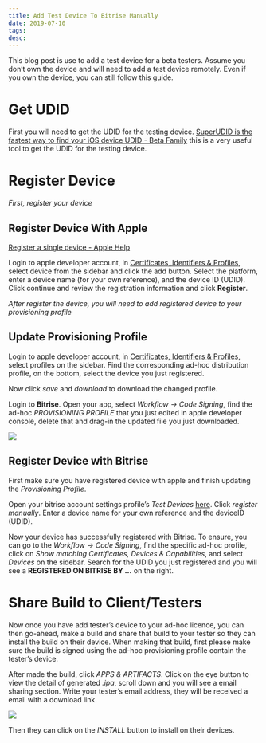 ```yaml
---
title: Add Test Device To Bitrise Manually
date: 2019-07-10
tags:
desc:
---
```


This blog post is use to add a test device for a beta testers. Assume you don’t own the device and will need to add a test device remotely. Even if you own the device, you can still follow this guide.
<!--more-->

# Get UDID
First you will need to get the UDID for the testing device.  [SuperUDID is the fastest way to find your iOS device UDID - Beta Family](https://betafamily.com/superudid) this is a very useful tool to get the UDID for the testing device.

# Register Device
*First, register your device*

## Register Device With Apple
[Register a single device - Apple Help](https://help.apple.com/developer-account/#/dev40df0d9fa)

Login to apple developer account, in [Certificates, Identifiers & Profiles](https://developer.apple.com/account/resources), select device from the sidebar and click the add button. Select the platform, enter a device name (for your own reference), and the device ID (UDID). Click continue and review the registration information and click **Register**.

*After register the device, you will need to add registered device to your provisioning profile*

## Update Provisioning Profile
Login to apple developer account, in [Certificates, Identifiers & Profiles](https://developer.apple.com/account/resources), select profiles on the sidebar. Find the corresponding ad-hoc distribution profile, on the bottom, select the device you just registered.

Now click *save* and *download* to download the changed profile.

Login to **Bitrise**. Open your app, select *Workflow -> Code Signing*, find the ad-hoc *PROVISIONING PROFILE* that you just edited in apple developer console, delete that and drag-in the updated file you just downloaded.

![](provisioning-profile.png)

## Register Device with Bitrise
First make sure you have registered device with apple and finish updating the *Provisioning Profile*.

Open your bitrise account settings profile’s *Test Devices* [here](https://www.bitrise.io/me/profile#/test_devices). Click *register manually*. Enter a device name for your own reference and the deviceID (UDID).

Now your device has successfully registered with Bitrise. To ensure, you can go to the *Workflow -> Code Signing*, find the specific ad-hoc profile, click on *Show matching Certificates, Devices & Capabilities*, and select *Devices* on the sidebar. Search for the UDID you just registered and you will see a **REGISTERED ON BITRISE BY …** on the right.

# Share Build to Client/Testers
Now once you have add tester’s device to your ad-hoc licence, you can then go-ahead, make a build and share that build to your tester so they can install the build on their device.  When making that build, first please make sure the build is signed using the ad-hoc provisioning profile contain the tester’s device.

After made the build, click *APPS & ARTIFACTS*. Click on the eye button to view the detail of generated *.ipa*, scroll down and you will see a email sharing section. Write your tester’s email address, they will be received a email with a download link.

![](IMG_F7A55977344B-1.jpg)

Then they can click on the *INSTALL* button to install on their devices.

